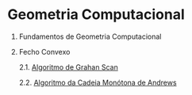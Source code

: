 # Geometria Computacional


1. Fundamentos de Geometria Computacional

2. Fecho Convexo

   2.1. [Algoritmo de Grahan Scan](algoritmos/grahan_scan.cpp)
   
   2.2. [Algoritmo da Cadeia Monótona de Andrews](algoritmos/andrews_monotone_chain.cpp)
